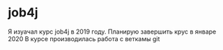 # job4j

Я изуачал курс job4j в 2019 году. Планирую завершить крус в январе 2020
В курсе производилась работа с веткамы git